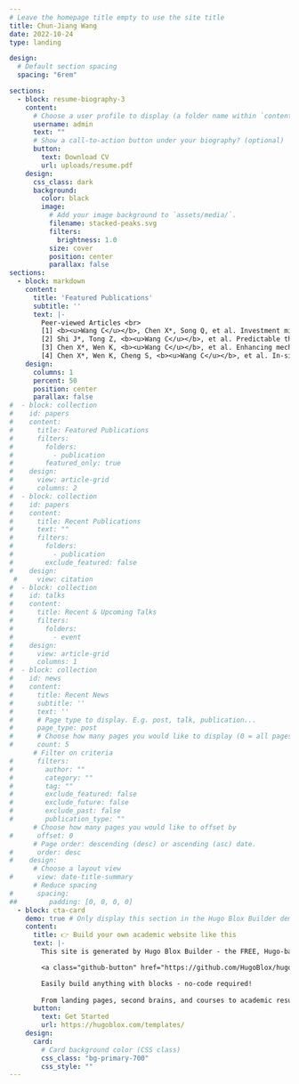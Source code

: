 ```yaml
---
# Leave the homepage title empty to use the site title
title: Chun-Jiang Wang
date: 2022-10-24
type: landing

design:
  # Default section spacing
  spacing: "6rem"

sections:
  - block: resume-biography-3
    content:
      # Choose a user profile to display (a folder name within `content/authors/`)
      username: admin
      text: ""
      # Show a call-to-action button under your biography? (optional)
      button:
        text: Download CV
        url: uploads/resume.pdf
    design:
      css_class: dark
      background:
        color: black
        image:
          # Add your image background to `assets/media/`.
          filename: stacked-peaks.svg
          filters:
            brightness: 1.0
          size: cover
          position: center
          parallax: false
sections:          
  - block: markdown
    content:
      title: 'Featured Publications'
      subtitle: ''
      text: |-
        Peer-viewed Articles <br>
        [1]	<b><u>Wang C</u></b>, Chen X*, Song Q, et al. Investment micro–casting 3D printed multi–metamaterial for programmable multimodal biomimetic electronics. <b>Device</b> (CellPress). 3, 100658 (2025).<br>
        [2]	Shi J*, Tong Z, <b><u>Wang C</u></b>, et al. Predictable thermoelectric performance of directly synthesized Bi0.5Sb1.5Te3 using laser powder bed fusion additive manufacturing. <b>Ceram. Int.</b> 50, 2, 2921-2930 (2024).<br>
        [3]	Chen X*, Wen K, <b><u>Wang C</u></b>, et al. Enhancing mechanical strength of carbon fiber-epoxy interface through electro-wetting of fiber surface. <b>Compos. Part B Eng.</b> 234, 109751 (2022).<br>
        [4]	Chen X*, Wen K, Cheng S, <b><u>Wang C</u></b>, et al. In-situ damage self-monitoring of fiber-reinforced composite by integrating self-powered ZnO nanowires decorated carbon fabric. <b>Compos. Part B Eng.</b> 248, 110368 (2023).<br>123    
    design:
      columns: 1
      percent: 50
      position: center
      parallax: false
#  - block: collection
#    id: papers
#    content:
#      title: Featured Publications
#      filters:
#        folders:
#          - publication
#        featured_only: true
#    design:
#      view: article-grid
#      columns: 2
#  - block: collection
#    id: papers
#    content:
#      title: Recent Publications
#      text: ""
#      filters:
#        folders:
#          - publication
#        exclude_featured: false
#    design:
 #     view: citation
#  - block: collection
#    id: talks
#    content:
#      title: Recent & Upcoming Talks
#      filters:
#        folders:
#          - event
#    design:
#      view: article-grid
#      columns: 1
#  - block: collection
#    id: news
#    content:
#      title: Recent News
#      subtitle: ''
#      text: ''
#      # Page type to display. E.g. post, talk, publication...
#      page_type: post
#      # Choose how many pages you would like to display (0 = all pages)
#      count: 5
      # Filter on criteria
#      filters:
#        author: ""
#        category: ""
#        tag: ""
#        exclude_featured: false
#        exclude_future: false
#        exclude_past: false
#        publication_type: ""
      # Choose how many pages you would like to offset by
#      offset: 0
      # Page order: descending (desc) or ascending (asc) date.
#      order: desc
#    design:
      # Choose a layout view
#      view: date-title-summary
      # Reduce spacing
#      spacing:
##        padding: [0, 0, 0, 0]
  - block: cta-card
    demo: true # Only display this section in the Hugo Blox Builder demo site
    content:
      title: 👉 Build your own academic website like this
      text: |-
        This site is generated by Hugo Blox Builder - the FREE, Hugo-based open source website builder trusted by 250,000+ academics like you.

        <a class="github-button" href="https://github.com/HugoBlox/hugo-blox-builder" data-color-scheme="no-preference: light; light: light; dark: dark;" data-icon="octicon-star" data-size="large" data-show-count="true" aria-label="Star HugoBlox/hugo-blox-builder on GitHub">Star</a>

        Easily build anything with blocks - no-code required!
        
        From landing pages, second brains, and courses to academic resumés, conferences, and tech blogs.
      button:
        text: Get Started
        url: https://hugoblox.com/templates/
    design:
      card:
        # Card background color (CSS class)
        css_class: "bg-primary-700"
        css_style: ""
---
```

